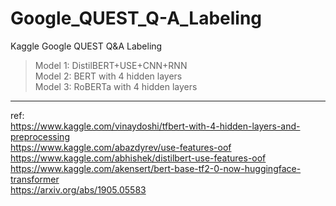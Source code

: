# Google_QUEST_Q-A_Labeling
Kaggle Google QUEST Q&amp;A Labeling

>Model 1: DistilBERT+USE+CNN+RNN  
>Model 2: BERT with 4 hidden layers  
>Model 3: RoBERTa with 4 hidden layers  

---------------------------------------------------------------------------------------------------------
ref:  
https://www.kaggle.com/vinaydoshi/tfbert-with-4-hidden-layers-and-preprocessing  
https://www.kaggle.com/abazdyrev/use-features-oof  
https://www.kaggle.com/abhishek/distilbert-use-features-oof  
https://www.kaggle.com/akensert/bert-base-tf2-0-now-huggingface-transformer  
https://arxiv.org/abs/1905.05583
